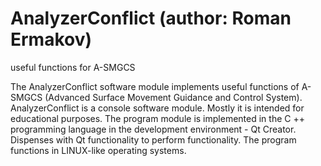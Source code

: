 # AnalyzerСonflict (author: Roman Ermakov)
useful functions for A-SMGCS

The AnalyzerConflict software module implements useful functions 
of A-SMGCS (Advanced Surface Movement Guidance and Control System).  
AnalyzerConflict is a console software module. 
Mostly it is intended for educational purposes. 
The program module is implemented in the C ++ programming language
in the development environment - Qt Creator. 
Dispenses with Qt functionality to perform functionality. 
The program functions in LINUX-like operating systems.
